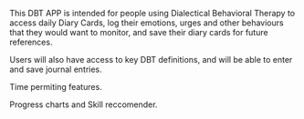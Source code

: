 This DBT APP is intended for people using Dialectical Behavioral Therapy to access daily Diary Cards, log their emotions, urges and other behaviours that they would want to monitor, and save their diary cards for future references.

Users will also have access to key DBT definitions, and will be able to enter and save journal entries.

Time permiting features.

Progress charts and Skill reccomender.

